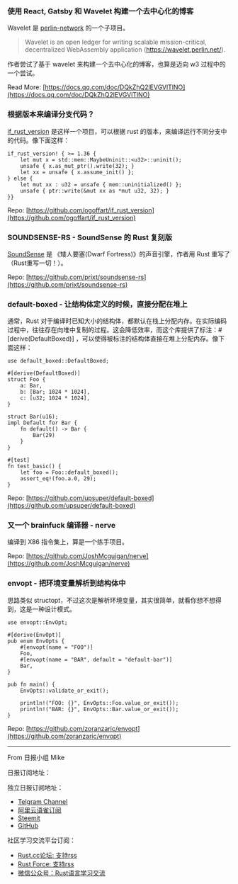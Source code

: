 ### 使用 React, Gatsby 和 Wavelet 构建一个去中心化的博客

Wavelet 是 [perlin-network](https://github.com/perlin-network) 的一个子项目。

> Wavelet is an open ledger for writing scalable mission-critical, decentralized WebAssembly application (https://wavelet.perlin.net/).

作者尝试了基于 wavelet 来构建一个去中心化的博客，也算是迈向 w3 过程中的一个尝试。

Read More: [https://docs.qq.com/doc/DQkZhQ2lEVGVlTlNO](https://docs.qq.com/doc/DQkZhQ2lEVGVlTlNO)

### 根据版本来编译分支代码？

[if_rust_version](https://github.com/ogoffart/if_rust_version) 是这样一个项目，可以根据 rust 的版本，来编译运行不同分支中的代码。像下面这样：

```
if_rust_version! { >= 1.36 {
    let mut x = std::mem::MaybeUninit::<u32>::uninit();
    unsafe { x.as_mut_ptr().write(32); }
    let xx = unsafe { x.assume_init() };
} else {
    let mut xx : u32 = unsafe { mem::uninitialized() };
    unsafe { ptr::write(&mut xx as *mut u32, 32); }
}}
```

Repo: [https://github.com/ogoffart/if_rust_version](https://github.com/ogoffart/if_rust_version)

### SOUNDSENSE-RS - SoundSense 的 Rust 复刻版

[SoundSense](http://df.zweistein.cz/soundsense/) 是 《矮人要塞(Dwarf Fortress)》的声音引擎，作者用 Rust 重写了（Rust重写一切！）。

Repo: [https://github.com/prixt/soundsense-rs](https://github.com/prixt/soundsense-rs)

### default-boxed - 让结构体定义的时候，直接分配在堆上

通常，Rust 对于编译时已知大小的结构体，都默认在栈上分配内存。在实际编码过程中，往往存在向堆中复制的过程。这会降低效率，而这个库提供了标注：#[derive(DefaultBoxed)] ，可以使得被标注的结构体直接在堆上分配内存。像下面这样：

```
use default_boxed::DefaultBoxed;

#[derive(DefaultBoxed)]
struct Foo {
    a: Bar,
    b: [Bar; 1024 * 1024],
    c: [u32; 1024 * 1024],
}

struct Bar(u16);
impl Default for Bar {
    fn default() -> Bar {
        Bar(29)
    }
}

#[test]
fn test_basic() {
    let foo = Foo::default_boxed();
    assert_eq!(foo.a.0, 29);
}
```

Repo: [https://github.com/upsuper/default-boxed](https://github.com/upsuper/default-boxed)

### 又一个 brainfuck 编译器 - nerve

编译到 X86 指令集上，算是一个练手项目。

Repo: [https://github.com/JoshMcguigan/nerve](https://github.com/JoshMcguigan/nerve)

### envopt - 把环境变量解析到结构体中

思路类似 structopt，不过这次是解析环境变量，其实很简单，就看你想不想得到，这是一种设计模式。

```
use envopt::EnvOpt;

#[derive(EnvOpt)]
pub enum EnvOpts {
    #[envopt(name = "FOO")]
    Foo,
    #[envopt(name = "BAR", default = "default-bar")]
    Bar,
}

pub fn main() {
    EnvOpts::validate_or_exit();

    println!("FOO: {}", EnvOpts::Foo.value_or_exit());
    println!("BAR: {}", EnvOpts::Bar.value_or_exit());
}
```

Repo: [https://github.com/zoranzaric/envopt](https://github.com/zoranzaric/envopt)






---

From 日报小组 Mike

日报订阅地址：

独立日报订阅地址：

- [Telgram Channel](https://t.me/rust_daily_news )
- [阿里云语雀订阅](https://www.yuque.com/chaosbot/rustnews)
- [Steemit](https://steemit.com/@blackanger)
- [GitHub](https://github.com/RustStudy/rust_daily_news)

社区学习交流平台订阅：

- [Rust.cc论坛: 支持rss](https://rust.cc)
- [Rust Force: 支持rss](https://rustforce.net/)
- [微信公众号：Rust语言学习交流](https://rust.cc/article?id=ed7c9379-d681-47cb-9532-0db97d883f62)